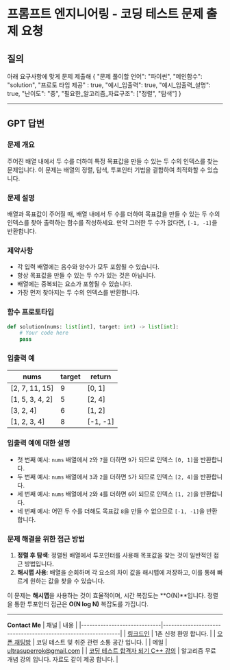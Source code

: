 # 프롬프트 엔지니어링 - 코딩 테스트 문제 출제 요청

## 질의
아래 요구사항에 맞게 문제 제출해
{
    "문제 풀이할 언어": "파이썬",
    "메인함수": "solution",
    "프로토 타입 제공" : true,
    "예시_입출력": true,
    "예시_입출력_설명": true,
    "난이도": "중",
    "필요한_알고리즘_자료구조": ["정렬", "탐색"]
}

---

## GPT 답변

### 문제 개요

주어진 배열 내에서 두 수를 더하여 특정 목표값을 만들 수 있는 두 수의 인덱스를 찾는 문제입니다. 이 문제는 배열의 정렬, 탐색, 투포인터 기법을 결합하여 최적화할 수 있습니다.

### 문제 설명

배열과 목표값이 주어질 때, 배열 내에서 두 수를 더하여 목표값을 만들 수 있는 두 수의 인덱스를 찾아 출력하는 함수를 작성하세요. 만약 그러한 두 수가 없다면, `[-1, -1]`을 반환합니다.

### 제약사항

- 각 입력 배열에는 음수와 양수가 모두 포함될 수 있습니다.
- 항상 목표값을 만들 수 있는 두 수가 있는 것은 아닙니다.
- 배열에는 중복되는 요소가 포함될 수 있습니다.
- 가장 먼저 찾아지는 두 수의 인덱스를 반환합니다.

### 함수 프로토타입

```python
def solution(nums: list[int], target: int) -> list[int]:
    # Your code here
    pass
```

### 입출력 예

| nums            | target | return   |
|-----------------|--------|----------|
| [2, 7, 11, 15]  | 9      | [0, 1]   |
| [1, 5, 3, 4, 2] | 5      | [2, 4]   |
| [3, 2, 4]       | 6      | [1, 2]   |
| [1, 2, 3, 4]    | 8      | [-1, -1] |

### 입출력 예에 대한 설명

- 첫 번째 예시: `nums` 배열에서 `2`와 `7`을 더하면 `9`가 되므로 인덱스 `[0, 1]`을 반환합니다.
- 두 번째 예시: `nums` 배열에서 `3`과 `2`을 더하면 `5`가 되므로 인덱스 `[2, 4]`을 반환합니다.
- 세 번째 예시: `nums` 배열에서 `2`와 `4`를 더하면 `6`이 되므로 인덱스 `[1, 2]`을 반환합니다.
- 네 번째 예시: 어떤 두 수를 더해도 목표값 `8`을 만들 수 없으므로 `[-1, -1]`을 반환합니다.

### 문제 해결을 위한 접근 방법

1. **정렬 후 탐색**: 정렬된 배열에서 투포인터를 사용해 목표값을 찾는 것이 일반적인 접근 방법입니다.
2. **해시맵 사용**: 배열을 순회하며 각 요소의 차이 값을 해시맵에 저장하고, 이를 통해 빠르게 원하는 값을 찾을 수 있습니다.

이 문제는 **해시맵**을 사용하는 것이 효율적이며, 시간 복잡도는 **O(N)**입니다. 정렬을 통한 투포인터 접근은 **O(N log N)** 복잡도를 가집니다.

---
**Contact Me**
| 채널                        | 내용                                                          |
|-----------------------------|--------------------------------------------------------------|
| [링크드인](https://www.linkedin.com/in/ultrasuperrok/)               |  1촌 신청 환영 합니다. |
| [오픈 채팅방](https://open.kakao.com/o/gX0WnTCf)             |  코딩 테스트 및 취준 관련 소통 공간 입니다. |
| 메일                   | ultrasuperrok@gmail.com  |
| [코딩 테스트 합격자 되기 C++ 강의](https://inf.run/H9yxm) |  알고리즘 무료 개념 강의 입니다. 자료도 같이 제공 합니다. |
